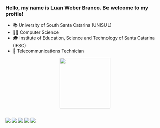 ### Hello, my name is Luan Weber Branco. Be welcome to my profile! 

- 📚 University of South Santa Catarina (UNISUL)
- 👨‍💻 Computer Science
- 🎓 Institute of Education, Science and Technology of Santa Catarina (IFSC)
- 💼 Telecommunications Technician


<div align="center">
  <a href="https://github.com/WBluan">
  <img height="160em" src="https://github-readme-stats.vercel.app/api?username=WBluan&show_icons=true&theme=dark"/>
</div>

##

<div>

  <a href="https://www.instagram.com/luan.web/" target="_blank"><img src="https://img.shields.io/badge/-Instagram-%23E4405F?style=for-the-badge&logo=instagram&logoColor=white" target="_blank"></a>
  <a href = "mailto:luanweber98@gmail.com"><img src="https://img.shields.io/badge/-Gmail-%23333?style=for-the-badge&logo=gmail&logoColor=white" target="_blank"></a>
  <a href= "https://www.linkedin.com/in/luan-weber-a39a57203/ "><img src="https://img.shields.io/badge/LinkedIn-0077B5?style=for-the-badge&logo=linkedin&logoColor=white" target="_blank"></a>
  <a href= "https://www.facebook.com/die.and.cry"><img src="https://img.shields.io/badge/Facebook-1877F2?style=for-the-badge&logo=facebook&logoColor=white" target="_blank"></a>
 <a href= "https://github.com/C-K-R-S/Killer-Run"><img src="https://img.shields.io/badge/JavaScript-323330?style=for-the-badge&logo=javascript&logoColor=F7DF1E" target="_blank"></a>
 </div>
